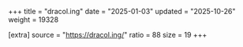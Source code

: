 +++
title = "dracol.ing"
date = "2025-01-03"
updated = "2025-10-26"
weight = 19328

[extra]
source = "https://dracol.ing/"
ratio = 88
size = 19
+++
